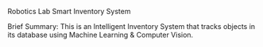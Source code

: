 Robotics Lab Smart Inventory System

Brief Summary:
This is an Intelligent Inventory System that tracks objects in its database using Machine Learning & Computer Vision.
